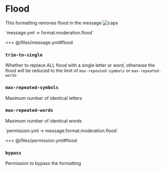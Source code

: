 # Flood

This formatting removes flood in the message
![caps](/caps.png)

[//]: # (message.yml)
<!--@include: @/parts/words.md#setting-->
<!--@include: @/parts/words.md#path--> `message.yml → format.moderation.flood`

<!--@include: @/parts/words.md#default-->
<<< @/files/message.yml#flood

<!--@include: @/parts/enable.md-->

### `trim-to-single`

Whether to replace ALL flood with a single letter or word, otherwise the flood will be reduced to the limit of `max-repeated-symbols` or `max-repeated-words`

### `max-repeated-symbols`

Maximum number of identical letters

### `max-repeated-words`

Maximum number of identical words

[//]: # (permission.yml)
<!--@include: @/parts/words.md#permission-->
<!--@include: @/parts/words.md#path--> `permission.yml → message.format.moderation.flood`

<!--@include: @/parts/words.md#default-->
<<< @/files/permission.yml#flood

<!--@include: @/parts/permission/permissionTier3.md-->

### `bypass`

Permission to bypass the formatting